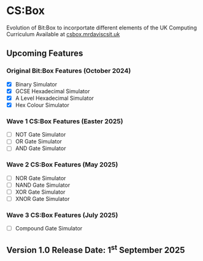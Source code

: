 # CS:Box
Evolution of Bit:Box to incorportate different elements of the UK Computing Curriculum
Available at [csbox.mrdaviscsit.uk](https://csbox.mrdaviscsit.uk)

## Upcoming Features
### Original Bit:Box Features (October 2024)
- [x] Binary Simulator
- [x] GCSE Hexadecimal Simulator
- [x] A Level Hexadecimal Simulator
- [x] Hex Colour Simulator

### Wave 1 CS:Box Features (Easter 2025)
- [ ] NOT Gate Simulator
- [ ] OR Gate Simulator
- [ ] AND Gate Simulator

### Wave 2 CS:Box Features (May 2025)
- [ ] NOR Gate Simulator
- [ ] NAND Gate Simulator
- [ ] XOR Gate Simulator
- [ ] XNOR Gate Simulator

### Wave 3 CS:Box Features (July 2025)
- [ ] Compound Gate Simulator

## Version 1.0 Release Date: 1<sup>st</sup> September 2025
